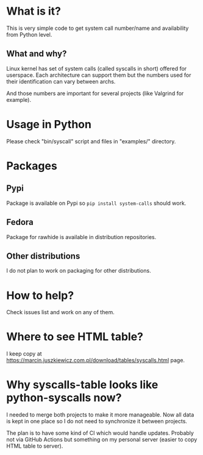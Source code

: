 # What is it?

This is very simple code to get system call number/name and availability from
Python level.

## What and why?

Linux kernel has set of system calls (called syscalls in short) offered for
userspace. Each architecture can support them but the numbers used for their
identification can vary between archs.

And those numbers are important for several projects (like Valgrind for
example).


# Usage in Python

Please check "bin/syscall" script and files in "examples/" directory.


# Packages

## Pypi

Package is available on Pypi so `pip install system-calls` should work.

## Fedora

Package for rawhide is available in distribution repositories.

## Other distributions

I do not plan to work on packaging for other distributions.


# How to help?

Check issues list and work on any of them.


# Where to see HTML table?

I keep copy at https://marcin.juszkiewicz.com.pl/download/tables/syscalls.html
page.


# Why syscalls-table looks like python-syscalls now?

I needed to merge both projects to make it more manageable. Now all data is
kept in one place so I do not need to synchronize it between projects.

The plan is to have some kind of CI which would handle updates. Probably not
via GitHub Actions but something on my personal server (easier to copy HTML
table to server).
